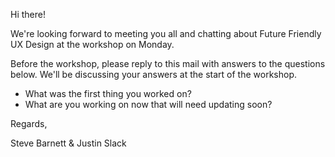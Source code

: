 Hi there!

We're looking forward to meeting you all and chatting about Future Friendly UX Design at the workshop on Monday.

Before the workshop, please reply to this mail with answers to the questions below. We'll be discussing your answers at the start of the workshop.

* What was the first thing you worked on?
* What are you working on now that will need updating soon?


Regards,

Steve Barnett & Justin Slack
